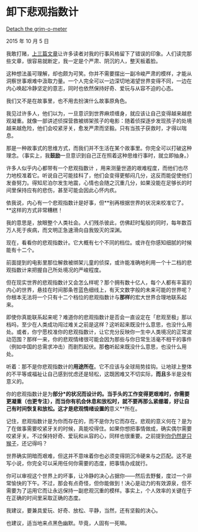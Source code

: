 # 卸下悲观指数计

[Detach the grim-o-meter](https://mindingourway.com/detach-the-grim-o-meter/)

2015 年 10 月 5 日

我敢打赌，[上](https://mindingourway.com/being-unable-to-despair/)[三篇](https://mindingourway.com/see-the-dark-world/)[文章](https://mindingourway.com/choose-without-suffering/)让许多读者对我的行事风格留下了错误的印象。人们读完那些文章，很容易就断定，我一定是个严肃、阴沉的人，整天板着脸。

这种想法虽可理解，却也颇为可笑。你并不需要摆出一副冷峻严肃的模样，才能从洞察世事艰难中汲取力量。一个人完全可以一边深切地渴望世界变得不同，一边在内心唤起冷静坚定的意志，同时也依然保持好奇、爱玩与从容不迫的心态。

我们又不是在故事里，也不用去扮演什么故事原角色。

我见过许多人，他们以为，一旦意识到世界麻烦缠身，就应该让自己变得越来越悲观凝重。就像一部讲述侦探营救被绑架孩子的电影：随着侦探逐步发现孩子的处境越来越危险，他们会咬紧牙关，愈发严肃而坚毅。只有当孩子获救时，才得以喘息。

那是一种故事式的思维方式，而我们并不生活在某个故事里。你完全可以打破这种理念。（事实上，我**鼓励**一旦意识到自己正在照着这种思维行事时，就立即抽身。）

许多人似乎内心都带有一个悲观指数计 ，用来测量世道的艰难程度，而他们也尽力地校准着它。听说自己可能挂科了，他们会变得更郁闷几分，这反而能促使他们发奋努力。得知尼泊尔发生地震，心情也会随之沉重几分，如果没能在足够长的时间里保持应有的悲伤，甚至可能会因此心怀内疚。

依我说，内心有一个悲观指数计是好事，但**别再根据世界的状况来校准它了。**这样的方式非常糟糕！

我的意思是，放眼整个人类社会。人们残杀彼此，仿佛赶时髦般的同时，每年数百万人死于疾病，而文明正急速滑向自我毁灭的深渊。

现在，看看你的悲观指数计。它大概有七个不同的档位。或许在你感知细腻的时候能有十二个。

前面提到的电影里那位解救被绑架儿童的侦探，或许能准确地利用一个十二档的悲观指数计来把握自己所处境况的严峻程度。

但在现实世界的悲观指数计又会怎么样呢？那个拥有数十亿人，每个人都有丰富的内心的世界，悬挂在时间那条苍蓝色细线上，有天文数字般的未来可能的世界呢？你根本无法将一个只有十二个档位的悲观指数计与**那样**的宏大世界合理地联系起来。

即使你真能联系起来呢？难道你的悲观指数计是否会一直设定在「悲观至极」那以档吗，至少在人类成功闯过难关之前是这样？这听起来既没什么意思，也没什么用处。或者，你宁愿校准你的悲观指数计，让它充分反映你一生中人类境况的正常波动范围？那样一来，你的悲观情绪很可能会因为那些与你日常生活毫不相干的事件（例如中国的总需求冲击）而剧烈起伏。那**也**听起来既没什么意思，也没什么用处。

听着：那不是你悲观指数计的**用途所在**。它不应该与全球局势挂钩。让地球上整体的不平等或福祉让自己感到忧虑还是轻松，这既困难又不切实际，**而且**多半是没有意义的。

你的悲观指数计是为**部分*的状况而设计的。当手头的工作变得更艰难时，你需要更凝重（也更专注），而当你有机会休息和放松时，就不要再那么紧绷着，好让自己有时间恢复和放松。这才是悲观情绪设置的**意义**所在。

记住，悲观指数计是为你而存在的，而不是你为它而存在。悲观的意义何在？是为了在做事需要咬紧牙关的时候，真能咬得住。如果你想把事情做成，确实偶尔需要咬紧牙关。不过保持好奇、爱玩和从容的心，同样也很重要。之前提到[你仍然是只猴子](https://mindingourway.com/not-yet-gods/)，还记得吗？

世界确实阴暗而艰难，但这并不意味着你也必须变得阴沉冷硬来与之匹配。这不是写小说，你完全可以采用任何你需要的态度，把事情办成就行。

你可以审视这个世界上的坏事，让冷静的决心占据你——然后去野餐，度过一个非常愉快的下午。不过，那会有点奇怪，但你能做到！决心是动力的有效源泉，但不需要为了运用它而让永远保持一副悲观沉重的模样。事实上，个人效率的关键在于在正确的时间里采取正确的态度。

我建议，要兼具爱玩、好奇、放松、平静，当然，还有坚毅的决心。

也建议，适当地来点黑色幽默。毕竟，人固有一死嘛。